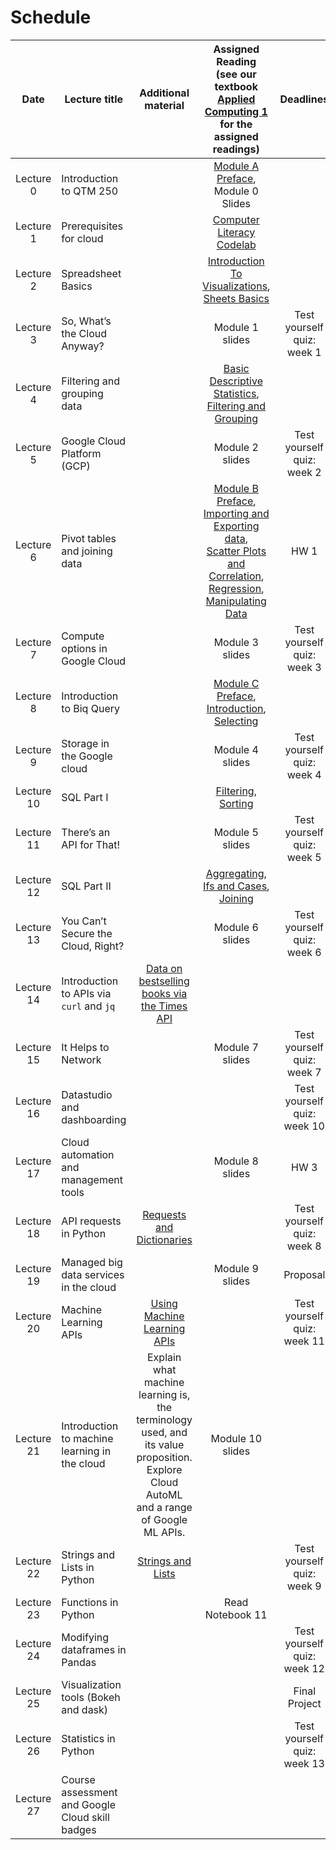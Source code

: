# Schedule

| Date | Lecture title | Additional material |Assigned Reading <br> (see our textbook [Applied Computing 1](https://runestone.academy/runestone/books/published/ac1/index.html) for the assigned readings) | Deadlines |
|:---:|---|:---:|:---:|:---:|
|Lecture 0| Introduction to QTM 250 | | [Module A Preface](https://runestone.academy/runestone/books/published/ac1/module_a_preface.html), <br> Module 0 Slides |  |
|Lecture 1| Prerequisites for cloud | | [Computer Literacy Codelab](https://codelabs-jacobson.s3.us-east-2.amazonaws.com/essential-computer-literacy/index.html#0)  |  |
|Lecture 2| Spreadsheet Basics | | [Introduction To Visualizations](https://runestone.academy/runestone/books/published/ac1/introduction_to_visualizations/toctree.html), <br> [Sheets Basics](https://runestone.academy/runestone/books/published/ac1/sheets_basics/toctree.html) |  |
|Lecture 3| So, What’s the Cloud Anyway? |  | Module 1 slides |Test yourself quiz: week 1|
|Lecture 4| Filtering and grouping data | | [Basic Descriptive Statistics](https://runestone.academy/runestone/books/published/ac1/basic_descriptive_statistics/toctree.html), <br> [Filtering and Grouping](https://runestone.academy/runestone/books/published/ac1/filtering_and_grouping/toctree.html)  | |
|Lecture 5| Google Cloud Platform (GCP) |  | Module 2 slides |Test yourself quiz: week 2 |
|Lecture 6| Pivot tables and joining data  | | [Module B Preface](https://runestone.academy/runestone/books/published/ac1/module_b_preface.html), <br> [Importing and Exporting data](https://runestone.academy/runestone/books/published/ac1/importing_and_exporting_data/toctree.html), <br> [Scatter Plots and Correlation](https://runestone.academy/runestone/books/published/ac1/scatter_plots_and_correlation/toctree.html), [Regression](https://runestone.academy/runestone/books/published/ac1/regression_and_line_of_best_fit/toctree.html), <br> [Manipulating Data](https://runestone.academy/runestone/books/published/ac1/manipulating_data/toctree.html) | HW 1 |
|Lecture 7| Compute options in Google Cloud | | Module 3 slides |Test yourself quiz: week 3|
|Lecture 8| Introduction to Biq Query | |[Module C Preface](https://runestone.academy/runestone/books/published/ac1/module_c_preface.html), <br> [Introduction](https://runestone.academy/runestone/books/published/ac1/sql/introduction.html), <br> [Selecting](https://runestone.academy/runestone/books/published/ac1/sql/selecting.html) ||
|Lecture 9| Storage in the Google cloud |  | Module 4 slides |Test yourself quiz: week 4 |
|Lecture 10 | SQL Part I |  | [Filtering](https://runestone.academy/runestone/books/published/ac1/sql/filtering.html), <br> [Sorting](https://runestone.academy/runestone/books/published/ac1/sql/sorting.html) | |
|Lecture 11| There’s an API for That! | | Module 5 slides | Test yourself quiz: week 5 |
|Lecture 12| SQL Part II | |[Aggregating](https://runestone.academy/runestone/books/published/ac1/sql/aggregating.html), <br> [Ifs and Cases](https://runestone.academy/runestone/books/published/ac1/sql/ifs_and_cases.html), <br> [Joining](https://runestone.academy/runestone/books/published/ac1/sql/joining.html) | |
|Lecture 13| You Can’t Secure the Cloud, Right? | | Module 6 slides |Test yourself quiz: week 6|
|Lecture 14| Introduction to APIs via `curl` and `jq` | [Data on bestselling books via the Times API](https://colab.research.google.com/drive/1plE4pQTvvxoLWZfE-XygTJ2QAxWxf8xl?usp=sharing) | ||
|Lecture 15| It Helps to Network | | Module 7 slides | Test yourself quiz: week 7|
|Lecture 16| Datastudio and dashboarding |  | | Test yourself quiz: week 10 |
|Lecture 17| Cloud automation and management tools | |Module 8 slides | HW 3 |
|Lecture 18| API requests in Python | [Requests and Dictionaries](https://colab.research.google.com/drive/1aBPNnjW2YO8FIQUaDmhx_10QfexsXpff?usp=sharing) | |Test yourself quiz: week 8 |
|Lecture 19| Managed big data services in the cloud | | Module 9 slides  | Proposal |
|Lecture 20| Machine Learning APIs | [Using Machine Learning APIs](https://colab.research.google.com/drive/1OHGs7vDWc8B_HzxR9DukuTtxS158XGJv?usp=sharing) | | Test yourself quiz: week 11  |
|Lecture 21|  Introduction to machine learning in the cloud | Explain what machine learning is, the terminology used, and its value proposition. Explore Cloud AutoML and a range of Google ML APIs.|Module 10 slides | |
|Lecture 22| Strings and Lists in Python | [Strings and Lists](https://colab.research.google.com/drive/17mq9MKx_LRUlG0LuXcNcpE7qNvogW96t?usp=sharing) |  |Test yourself quiz: week 9  |
|Lecture 23| Functions in Python  | | Read Notebook 11 | |
|Lecture 24| Modifying dataframes in Pandas | | | Test yourself quiz: week 12 |
|Lecture 25| Visualization tools (Bokeh and dask)  |  | |Final Project|
|Lecture 26| Statistics in Python | | |  Test yourself quiz: week 13 |
|Lecture 27| Course assessment and Google Cloud skill badges | | | |
